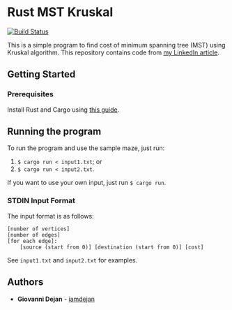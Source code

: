 # Rust MST Kruskal

[![Build Status](https://travis-ci.org/iamdejan/rust-mst-kruskal.svg?branch=master)](https://travis-ci.org/iamdejan/rust-mst-kruskal)

This is a simple program to find cost of minimum spanning tree (MST) using Kruskal algorithm. This repository contains code from [my LinkedIn article](https://www.linkedin.com/pulse/internet-everywhere-csse-giovanni-dejan/).

## Getting Started

### Prerequisites
Install Rust and Cargo using [this guide](https://www.rust-lang.org/learn/get-started).

## Running the program
To run the program and use the sample maze, just run:
1) `$ cargo run < input1.txt`; or
2) `$ cargo run < input2.txt`.

If you want to use your own input, just run `$ cargo run`.

### STDIN Input Format
The input format is as follows:
```
[number of vertices]
[number of edges]
[for each edge]:
    [source (start from 0)] [destination (start from 0)] [cost]
```

See `input1.txt` and `input2.txt` for examples.

## Authors
- **Giovanni Dejan** - [iamdejan](https://github.com/iamdejan)
